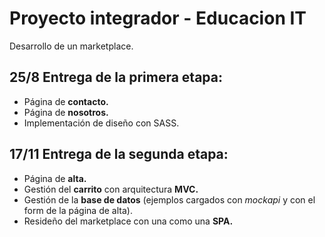 # Proyecto integrador - Educacion IT
Desarrollo de un marketplace. 

## 25/8 Entrega de la primera etapa: 

- Página de **contacto.**
- Página de **nosotros.**
- Implementación de diseño con SASS.

## 17/11 Entrega de la segunda etapa: 

- Página de **alta.**
- Gestión del **carrito** con arquitectura **MVC.**
- Gestión de la **base de datos** (ejemplos cargados con *mockapi* y con el form de la página de alta).
- Resideño del marketplace con una como una **SPA.**
